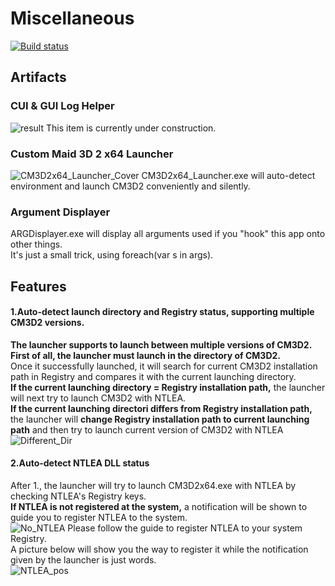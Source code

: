 # Miscellaneous
[![Build status](https://ci.appveyor.com/api/projects/status/4fqk3addj9j158qa?svg=true)](https://ci.appveyor.com/project/ArHShRn/misc)

## Artifacts
### CUI & GUI Log Helper
![result](https://fileshk.arhshrn.cn/github/miscellaneous/ArLib_Logger/result.jpg)
This item is currently under construction.<br>

### Custom Maid 3D 2 x64 Launcher
![CM3D2x64_Launcher_Cover](https://fileshk.arhshrn.cn/github/miscellaneous/CM3D2x64_Launcher/CM3D2x64_Launcher_Cover.jpg)
CM3D2x64_Launcher.exe will auto-detect environment and launch CM3D2 conveniently and silently.<br>

### Argument Displayer
ARGDisplayer.exe will display all arguments used if you "hook" this app onto other things.<br>
It's just a small trick, using foreach(var s in args).<br>

## Features
#### 1.Auto-detect launch directory and Registry status, supporting multiple CM3D2 versions.
**The launcher supports to launch between multiple versions of CM3D2.**<br>
**First of all, the launcher must launch in the directory of CM3D2.**<br>
Once it successfully launched, it will search for current CM3D2 installation path in Registry
and compares it with the current launching directory.<br>
**If the current launching directory = Registry installation path,** the launcher will next try to launch CM3D2 with NTLEA.<br>
**If the current launching directori differs from Registry installation path,** the launcher will **change Registry installation path
to current launching path** and then try to launch current version of CM3D2 with NTLEA
![Different_Dir](https://fileshk.arhshrn.cn/github/miscellaneous/CM3D2x64_Launcher/Different_Dir.png)

#### 2.Auto-detect NTLEA DLL status
After 1., the launcher will try to launch CM3D2x64.exe with NTLEA by checking NTLEA's Registry keys.<br>
**If NTLEA is not registered at the system,** a notification will be shown to guide you to register NTLEA to the system.<br>
![No_NTLEA](https://fileshk.arhshrn.cn/github/miscellaneous/CM3D2x64_Launcher/No_NTLEA.jpg)
Please follow the guide to register NTLEA to your system Registry.<br>
A picture below will show you the way to register it while the notification given by the launcher is just words.<br>
![NTLEA_pos](https://fileshk.arhshrn.cn/github/miscellaneous/CM3D2x64_Launcher/NTLEA_pos.jpg)